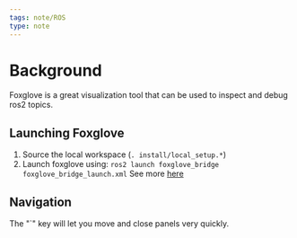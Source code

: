 ```yaml
---
tags: note/ROS
type: note
---
```

# Background
Foxglove is a great visualization tool that can be used to inspect and debug ros2 topics. 

## Launching Foxglove
1. Source the local workspace (`. install/local_setup.*`)
2. Launch foxglove using: `ros2 launch foxglove_bridge foxglove_bridge_launch.xml`
See more [here](https://docs.foxglove.dev/docs/connecting-to-data/introduction)

## Navigation
The "\`"  key will let you move and close panels very quickly. 

